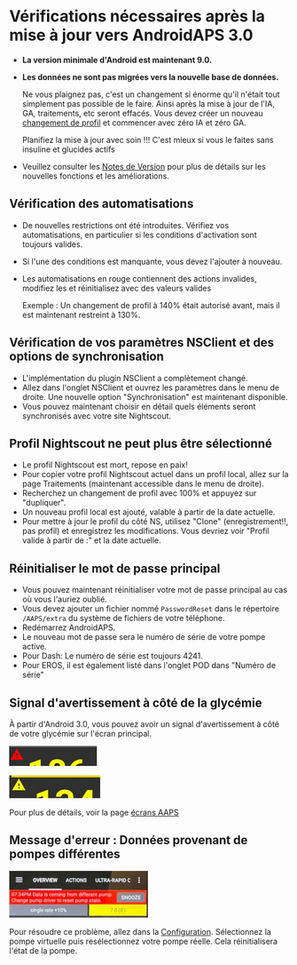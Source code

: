 # Vérifications nécessaires après la mise à jour vers AndroidAPS 3.0

* **La version minimale d'Android est maintenant 9.0.**
* **Les données ne sont pas migrées vers la nouvelle base de données.**

  Ne vous plaignez pas, c'est un changement si énorme qu'il n'était tout simplement pas possible de le faire. Ainsi après la mise à jour de l'IA, GA, traitements, etc seront effacés. Vous devez créer un nouveau [changement de profil](../Usage/Profiles) et commencer avec zéro IA et zéro GA.

  Planifiez la mise à jour avec soin !!! C'est mieux si vous le faites sans insuline et glucides actifs

* Veuillez consulter les [Notes de Version](../Installing-AndroidAPS/Releasenotes) pour plus de détails sur les nouvelles fonctions et les améliorations.


## Vérification des automatisations

* De nouvelles restrictions ont été introduites. Vérifiez vos automatisations, en particulier si les conditions d'activation sont toujours valides.
* Si l'une des conditions est manquante, vous devez l'ajouter à nouveau.
* Les automatisations en rouge contiennent des actions invalides, modifiez les et réinitialisez avec des valeurs valides

  Exemple : Un changement de profil à 140% était autorisé avant, mais il est maintenant restreint à 130%.

## Vérification de vos paramètres NSClient et des options de synchronisation

* L'implémentation du plugin NSClient a complètement changé.
* Allez dans l'onglet NSClient et ouvrez les paramètres dans le menu de droite. Une nouvelle option "Synchronisation" est maintenant disponible.
* Vous pouvez maintenant choisir en détail quels éléments seront synchronisés avec votre site Nightscout.

## Profil Nightscout ne peut plus être sélectionné
* Le profil Nightscout est mort, repose en paix!
* Pour copier votre profil Nightscout actuel dans un profil local, allez sur la page Traitements (maintenant accessible dans le menu de droite).
* Recherchez un changement de profil avec 100% et appuyez sur "dupliquer".
* Un nouveau profil local est ajouté, valable à partir de la date actuelle.
* Pour mettre à jour le profil du côté NS, utilisez "Clone" (enregistrement!!, pas profil) et enregistrez les modifications. Vous devriez voir "Profil valide à partir de :" et la date actuelle.

## Réinitialiser le mot de passe principal
* Vous pouvez maintenant réinitialiser votre mot de passe principal au cas où vous l'auriez oublié.
* Vous devez ajouter un fichier nommé `PasswordReset` dans le répertoire `/AAPS/extra` du système de fichiers de votre téléphone.
* Redémarrez AndroidAPS.
* Le nouveau mot de passe sera le numéro de série de votre pompe active.
* Pour Dash: Le numéro de série est toujours 4241.
* Pour EROS, il est également listé dans l'onglet POD dans "Numéro de série"

## Signal d'avertissement à côté de la glycémie

À partir d'Android 3.0, vous pouvez avoir un signal d'avertissement à côté de votre glycémie sur l'écran principal.

  ![Avertissement de glycémie rouge](../images/bg_warn_red.png)

  ![Avertissement de glycémie jaune](../images/bg_warn_yellow.png)

Pour plus de détails, voir la page [écrans AAPS](Screenshots-bg-warning-sign)


## Message d'erreur : Données provenant de pompes différentes

   ![Message d'erreur : Données provenant de pompes différentes](../images/Screen_DifferentPump.png)

Pour résoudre ce problème, allez dans la [Configuration](Config-Builder-pump). Sélectionnez la pompe virtuelle puis resélectionnez votre pompe réelle. Cela réinitialisera l'état de la pompe.
